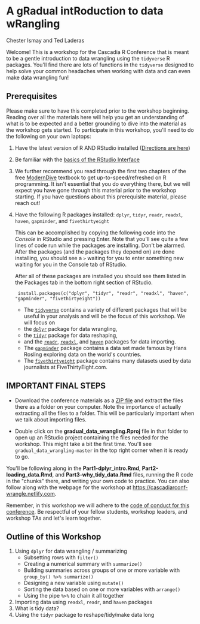 A gRadual intRoduction to data wRangling
================
Chester Ismay and Ted Laderas

Welcome! This is a workshop for the Cascadia R Conference that is meant to be a gentle introduction to data wrangling using the `tidyverse` R packages. You'll find there are lots of functions in the `tidyverse` designed to help solve your common headaches when working with data and can even make data wrangling fun!

Prerequisites
-------------

Please make sure to have this completed prior to the workshop beginning. Reading over all the materials here will help you get an understanding of what is to be expected and a better grounding to dive into the material as the workshop gets started. To participate in this workshop, you'll need to do the following on your own laptops:

1. Have the latest version of R AND RStudio installed ([Directions are here](http://moderndive.netlify.com/2-getting-started.html#what-are-r-and-rstudio))
2. Be familiar with the [basics of the RStudio Interface](https://ismayc.github.io/rbasics-book/3-rstudiobasics.html#rstudio-layout)
3. We further recommend you read through the first two chapters of the free [ModernDive](http://moderndive.netlify.com) textbook to get up-to-speed/refreshed on R programming. It isn't essential that you do everything there, but we will expect you have gone through this material prior to the workshop starting. If you have questions about this prerequisite material, please reach out!
4. Have the following R packages installed: `dplyr`, `tidyr`, `readr`, `readxl`, `haven`, `gapminder`, and `fivethirtyeight`

    This can be accomplished by copying the following code into the *Console* in RStudio and pressing Enter. Note that you'll see quite a few lines of code run while the packages are installing. Don't be alarmed. After the packages (and the packages they depend on) are done installing, you should see a `>` waiting for you to enter something new waiting for you in the Console tab of RStudio.
    
    After all of these packages are installed you should see them listed in the Packages tab in the bottom right section of RStudio.

        install.packages(c("dplyr", "tidyr", "readr", "readxl", "haven", "gapminder", "fivethirtyeight"))

    -   The [`tidyverse`](http://tidyverse.tidyverse.org/) contains a variety of different packages that will be useful in your analysis and will be the focus of this workshop. We will focus on 
    - the [`dplyr`](http://dplyr.tidyverse.org) package for data wrangling,
    - the [`tidyr`](http://tidyr.tidyverse.org) package for data reshaping,
    - and the [`readr`](http://readr.tidyverse.org), [`readxl`](http://readxl.tidyverse.org), and [`haven`](http://haven.tidyverse.org) packages for data importing.
    -   The [`gapminder`](https://github.com/jennybc/gapminder/blob/master/README.md) package contains a data set made famous by Hans Rosling exploring data on the world's countries.
    -   The [`fivethirtyeight`](http://fivethirtyeight-r.netlify.com/) package contains many datasets used by data journalists at FiveThirtyEight.com.

IMPORTANT FINAL STEPS
---------------------

-   Download the conference materials as a [ZIP file](https://github.com/tidyverse-intro/gradual_data_wrangling/archive/master.zip) and extract the files there as a folder on your computer. Note the importance of actually extracting all the files to a folder. This will be particularly important when we talk about importing files. 

- Double click on the **gradual_data_wrangling.Rproj** file in that folder to open up an RStudio project containing the files needed for the workshop. This might take a bit the first time. You'll see `gradual_data_wrangling-master` in the top right corner when it is ready to go.

You'll be following along in the **Part1-dplyr_intro.Rmd**, **Part2-loading_data.Rmd**, and **Part3-why_tidy_data.Rmd** files, running the R code in the "chunks" there, and writing your own code to practice. You can also follow along with the webpage for the workshop at <https://cascadiarconf-wrangle.netlify.com>.

Remember, in this workshop we will adhere to the [code of conduct for this conference](https://cascadiarconf.com/coc/). Be respectful of your fellow students, workshop leaders, and workshop TAs and let's learn together.

Outline of this Workshop
------------------------

1.  Using `dplyr` for data wrangling / summarizing
    -   Subsetting rows with `filter()`
    -   Creating a numerical summary with `summarize()`
    -   Building summaries across groups of one or more variable with `group_by() %>% summarize()`
    -   Designing a new variable using `mutate()`
    -   Sorting the data based on one or more variables with `arrange()`
    -   Using the pipe `%>%` to chain it all together
2.  Importing data using `readxl`, `readr`, and `haven` packages
3.  What is tidy data?
4.  Using the `tidyr` package to reshape/tidy/make data long
